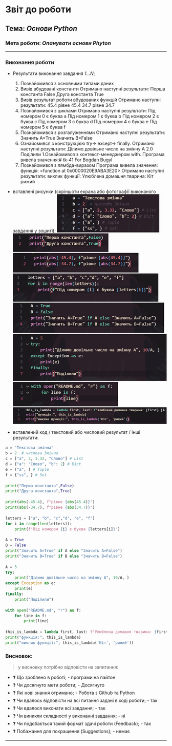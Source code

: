 # Звіт до роботи
## Тема: _Основи Python_
### Мета роботи: _Опанувати основи Phyton_
---
### Виконання роботи
- Результати виконання завдання *1...N*;
    1. Познайомився з основними типами даних
    1. Вивів вбудовані константи
    Отримано наступні результати:
     Перша константа False
     Друга константа True
    1. Вивів результат роботи вбудованих функцій
    Отримано наступні результати:
    45.4 рівне 45.4
    34.7 рівне 34.7
    1. Познайомився з циклами
    Отримано наступні результати:
    Під номером 0 є буква a
    Під номером 1 є буква b
    Під номером 2 є буква c
    Під номером 3 є буква d
    Під номером 4 є буква e
    Під номером 5 є буква f
    1. Познайомився з розгалуженнями
    Отримано наступні результати:
    Значить А=True
    Значить B=False
    1. Ознайомився з конструкцією try-> except-> finally.
    Отримано наступні результати:
    Ділимо довільне число на змінну А 2.0
    Поділили
    1.Ознайомився з контекст-менеджером with.
    Програма вивела значення:# tk-41 For Bogdan Bugyl
    1. Познайомився з лямбда-виразом
    Програма вивела значення:
    функція: <function <lambda> at 0x0000020E9ABA3E20>
    Отримано наступні результати:
    виклик функції: Улюблена домашня тварина: Кіт рижий

- вставлені рисунки (скріншоти екрана або фотографії виконаного завдання у зошиті);
![alt text](https://github.com/opusas/tk-41/blob/main/lab2/pictures/picture2.PNG "скрін 1")
![alt text](https://github.com/opusas/tk-41/blob/main/lab2/pictures/picture3.PNG "скрін 2")
![alt text](https://github.com/opusas/tk-41/blob/main/lab2/pictures/picture4.PNG "скрін 3")
![alt text](https://github.com/opusas/tk-41/blob/main/lab2/pictures/picture5.PNG "скрін 4")
![alt text](https://github.com/opusas/tk-41/blob/main/lab2/pictures/picture6.PNG "скрін 5")
![alt text](https://github.com/opusas/tk-41/blob/main/lab2/pictures/picture7.PNG "скрін 6")
![alt text](https://github.com/opusas/tk-41/blob/main/lab2/pictures/picture8.PNG "скрін 7")
![alt text](https://github.com/opusas/tk-41/blob/main/lab2/pictures/picture9.PNG "скрін 8")



- вставлений код / текстовий або числовий результат / інші результати:
```python
a = "Текстова змінна"
b = 2  # числова Змінна
c = ["a", 2, 3.32, "Слово"] # List
d = {"a": "Слово", "b": 2} # Dict
e = ("a", ) # Tuple
f = {"ss", } # Set

print("Перша константа",False)
print("Друга константа",True)

print(abs(-45.4), f"рівне {abs(45.4)}")
print(abs(-34.7), f"рівне {abs(34.7)}")

letters = ["a", "b", "c","d", "e", "f"]
for i in range(len(letters)):
    print(f"Під номером {i} є буква {letters[i]}")

A = True
B = False
print("Значить А=True" if A else "Значить А=False")
print("Значить B=True" if B else "Значить B=False")

A = 5
try:
    print("Ділимо довільне число на змінну А", 10/A, )
except Exception as e:
    print(e)
finally:
    print("Поділили")

with open("README.md", "r") as f:
    for line in f:
        print(line)

this_is_lambda = lambda first, last: f'Улюблена домашня тварина: {first} {last}'
print("функція:", this_is_lambda)
print("виклик функції:", this_is_lambda('Кіт', 'рижий'))
```
### Висновок: 
> у висновку потрібно відповісти на запитання:
- :question: Що зроблено в роботі; - програми на пайтон
- :question: Чи досягнуто мети роботи; - Досягнуто
- :question: Які нові знання отримано; - Робота з Github та Python
- :question: Чи вдалось відповісти на всі питання задані в ході роботи; - так
- :question: Чи вдалося виконати всі завдання; - так
- :question: Чи виникли складності у виконанні завдання; - ні
- :question: Чи подобається такий формат здачі роботи (Feedback); - так
- :question: Побажання для покращення (Suggestions); - немає
---